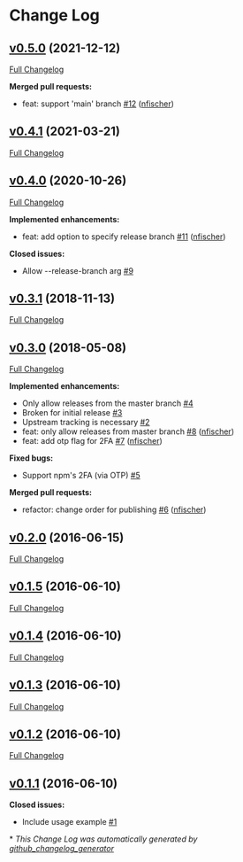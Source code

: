 # Change Log

## [v0.5.0](https://github.com/shelljs/release/tree/v0.5.0) (2021-12-12)
[Full Changelog](https://github.com/shelljs/release/compare/v0.4.1...v0.5.0)

**Merged pull requests:**

- feat: support 'main' branch [\#12](https://github.com/shelljs/release/pull/12) ([nfischer](https://github.com/nfischer))

## [v0.4.1](https://github.com/shelljs/release/tree/v0.4.1) (2021-03-21)
[Full Changelog](https://github.com/shelljs/release/compare/v0.4.0...v0.4.1)

## [v0.4.0](https://github.com/shelljs/release/tree/v0.4.0) (2020-10-26)
[Full Changelog](https://github.com/shelljs/release/compare/v0.3.1...v0.4.0)

**Implemented enhancements:**

- feat: add option to specify release branch [\#11](https://github.com/shelljs/release/pull/11) ([nfischer](https://github.com/nfischer))

**Closed issues:**

- Allow --release-branch arg [\#9](https://github.com/shelljs/release/issues/9)

## [v0.3.1](https://github.com/shelljs/release/tree/v0.3.1) (2018-11-13)
[Full Changelog](https://github.com/shelljs/release/compare/v0.3.0...v0.3.1)

## [v0.3.0](https://github.com/shelljs/release/tree/v0.3.0) (2018-05-08)
[Full Changelog](https://github.com/shelljs/release/compare/v0.2.0...v0.3.0)

**Implemented enhancements:**

- Only allow releases from the master branch [\#4](https://github.com/shelljs/release/issues/4)
- Broken for initial release [\#3](https://github.com/shelljs/release/issues/3)
- Upstream tracking is necessary [\#2](https://github.com/shelljs/release/issues/2)
- feat: only allow releases from master branch [\#8](https://github.com/shelljs/release/pull/8) ([nfischer](https://github.com/nfischer))
- feat: add otp flag for 2FA [\#7](https://github.com/shelljs/release/pull/7) ([nfischer](https://github.com/nfischer))

**Fixed bugs:**

- Support npm's 2FA \(via OTP\) [\#5](https://github.com/shelljs/release/issues/5)

**Merged pull requests:**

- refactor: change order for publishing [\#6](https://github.com/shelljs/release/pull/6) ([nfischer](https://github.com/nfischer))

## [v0.2.0](https://github.com/shelljs/release/tree/v0.2.0) (2016-06-15)
[Full Changelog](https://github.com/shelljs/release/compare/v0.1.5...v0.2.0)

## [v0.1.5](https://github.com/shelljs/release/tree/v0.1.5) (2016-06-10)
[Full Changelog](https://github.com/shelljs/release/compare/v0.1.4...v0.1.5)

## [v0.1.4](https://github.com/shelljs/release/tree/v0.1.4) (2016-06-10)
[Full Changelog](https://github.com/shelljs/release/compare/v0.1.3...v0.1.4)

## [v0.1.3](https://github.com/shelljs/release/tree/v0.1.3) (2016-06-10)
[Full Changelog](https://github.com/shelljs/release/compare/v0.1.2...v0.1.3)

## [v0.1.2](https://github.com/shelljs/release/tree/v0.1.2) (2016-06-10)
[Full Changelog](https://github.com/shelljs/release/compare/v0.1.1...v0.1.2)

## [v0.1.1](https://github.com/shelljs/release/tree/v0.1.1) (2016-06-10)
**Closed issues:**

- Include usage example [\#1](https://github.com/shelljs/release/issues/1)



\* *This Change Log was automatically generated by [github_changelog_generator](https://github.com/skywinder/Github-Changelog-Generator)*